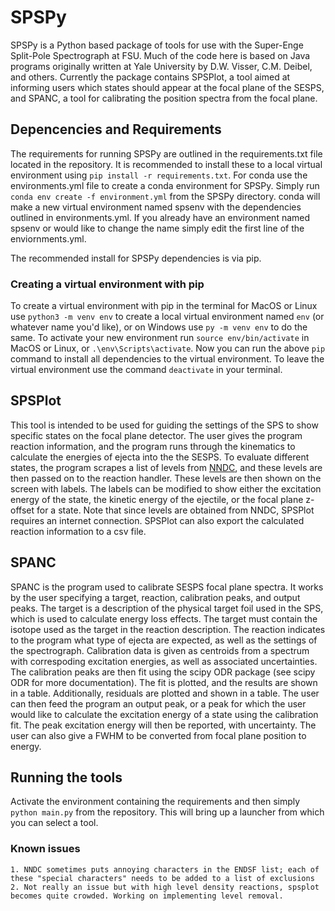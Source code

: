 # SPSPy
SPSPy is a Python based package of tools for use with the Super-Enge Split-Pole Spectrograph at FSU. Much of the code here is based on Java programs originally written at Yale University by D.W. Visser, C.M. Deibel, and others. Currently the package contains SPSPlot, a tool aimed at informing users which states should appear at the focal plane of the SESPS, and SPANC, a tool for calibrating the position spectra from the focal plane.

## Depencencies and Requirements
The requirements for running SPSPy are outlined in the requirements.txt file located in the repository. It is recommended to install these to a local virtual environment using `pip install -r requirements.txt`. For conda use the environments.yml file to create a conda environment for SPSPy. Simply run `conda env create -f environment.yml` from the SPSPy directory. conda will make a new virtual environment named spsenv with the dependencies outlined in environments.yml. If you already have an environment named spsenv or would like to change the name simply edit the first line of the enviornments.yml.

The recommended install for SPSPy dependencies is via pip. 

### Creating a virtual environment with pip
To create a virtual environment with pip in the terminal for MacOS or Linux use `python3 -m venv env` to create a local virtual environment named `env` (or whatever name you'd like), or on Windows use `py -m venv env` to do the same. To activate your new environment run `source env/bin/activate` in MacOS or Linux, or `.\env\Scripts\activate`. Now you can run the above `pip` command to install all dependencies to the virtual environment. To leave the virtual environment use the command `deactivate` in your terminal.

## SPSPlot
This tool is intended to be used for guiding the settings of the SPS to show specific states on the focal plane detector. The user gives the program reaction information, and the program runs through the kinematics to calculate the energies of ejecta into the the SESPS. To evaluate different states, the program scrapes a list of levels from [NNDC](https://www.nndc.bnl.gov/), and these levels are then passed on to the reaction handler. These levels are then shown on the screen with labels. The labels can be modified to show either the excitation energy of the state, the kinetic energy of the ejectile, or the focal plane z-offset for a state. Note that since levels are obtained from NNDC, SPSPlot requires an internet connection. SPSPlot can also export the calculated reaction information to a csv file.

## SPANC
SPANC is the program used to calibrate SESPS focal plane spectra. It works by the user specifying a target, reaction, calibration peaks, and output peaks. The target is a description of the physical target foil used in the SPS, which is used to calculate energy loss effects. The target must contain the isotope used as the target in the reaction description. The reaction indicates to the program what type of ejecta are expected, as well as the settings of the spectrograph. Calibration data is given as centroids from a spectrum with correspoding excitation energies, as well as associated uncertainties. The calibration peaks are then fit using the scipy ODR package (see scipy ODR for more documentation). The fit is plotted, and the results are shown in a table. Additionally, residuals are plotted and shown in a table. The user can then feed the program an output peak, or a peak for which the user would like to calculate the excitation energy of a state using the calibration fit. The peak excitation energy will then be reported, with uncertainty. The user can also give a FWHM to be converted from focal plane position to energy. 

## Running the tools
Activate the environment containing the requirements and then simply `python main.py` from the repository. This will bring up a launcher from which you can select a tool.

### Known issues
	1. NNDC sometimes puts annoying characters in the ENDSF list; each of these "special characters" needs to be added to a list of exclusions
	2. Not really an issue but with high level density reactions, spsplot becomes quite crowded. Working on implementing level removal.
